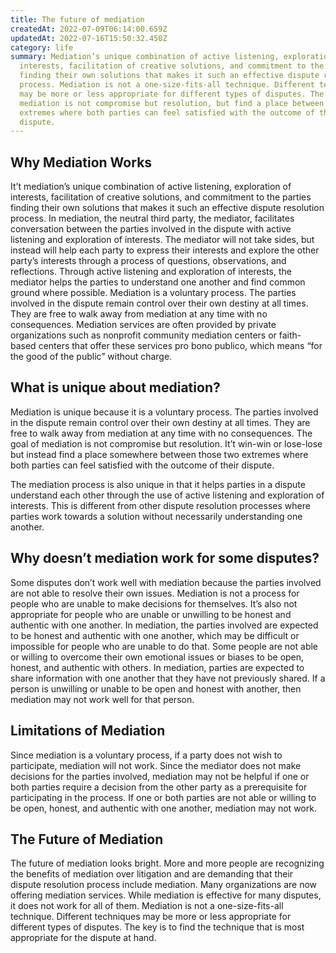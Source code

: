 ```yaml
---
title: The future of mediation
createdAt: 2022-07-09T06:14:00.659Z
updatedAt: 2022-07-16T15:50:32.450Z
category: life
summary: Mediation’s unique combination of active listening, exploration of
  interests, facilitation of creative solutions, and commitment to the parties
  finding their own solutions that makes it such an effective dispute resolution
  process. Mediation is not a one-size-fits-all technique. Different techniques
  may be more or less appropriate for different types of disputes. The goal of
  mediation is not compromise but resolution, but find a place between the two
  extremes where both parties can feel satisfied with the outcome of their
  dispute.
---
```


## Why Mediation Works

It’t mediation’s unique combination of active listening, exploration of interests, facilitation of creative solutions, and commitment to the parties finding their own solutions that makes it such an effective dispute resolution process. In mediation, the neutral third party, the mediator, facilitates conversation between the parties involved in the dispute with active listening and exploration of interests. The mediator will not take sides, but instead will help each party to express their interests and explore the other party’s interests through a process of questions, observations, and reflections. Through active listening and exploration of interests, the mediator helps the parties to understand one another and find common ground where possible. Mediation is a voluntary process. The parties involved in the dispute remain control over their own destiny at all times. They are free to walk away from mediation at any time with no consequences.  Mediation services are often provided by private organizations such as nonprofit community mediation centers or faith-based centers that offer these services pro bono publico, which means “for the good of the public” without charge. 

 ## What is unique about mediation?

Mediation is unique because it is a voluntary process. The parties involved in the dispute remain control over their own destiny at all times. They are free to walk away from mediation at any time with no consequences. The goal of mediation is not compromise but resolution. It’t win-win or lose-lose but instead find a place somewhere between those two extremes where both parties can feel satisfied with the outcome of their dispute.

The mediation process is also unique in that it helps parties in a dispute understand each other through the use of active listening and exploration of interests. This is different from other dispute resolution processes where parties work towards a solution without necessarily understanding one another.

## Why doesn’t mediation work for some disputes?

Some disputes don’t work well with mediation because the parties involved are not able to resolve their own issues. Mediation is not a process for people who are unable to make decisions for themselves. It’s also not appropriate for people who are unable or unwilling to be honest and authentic with one another. In mediation, the parties involved are expected to be honest and authentic with one another, which may be difficult or impossible for people who are unable to do that. Some people are not able or willing to overcome their own emotional issues or biases to be open, honest, and authentic with others. In mediation, parties are expected to share information with one another that they have not previously shared. If a person is unwilling or unable to be open and honest with another, then mediation may not work well for that person.

## Limitations of Mediation

Since mediation is a voluntary process, if a party does not wish to participate, mediation will not work. Since the mediator does not make decisions for the parties involved, mediation may not be helpful if one or both parties require a decision from the other party as a prerequisite for participating in the process. If one or both parties are not able or willing to be open, honest, and authentic with one another, mediation may not work.

## The Future of Mediation

The future of mediation looks bright. More and more people are recognizing the benefits of mediation over litigation and are demanding that their dispute resolution process include mediation. Many organizations are now offering mediation services. While mediation is effective for many disputes, it does not work for all of them. Mediation is not a one-size-fits-all technique. Different techniques may be more or less appropriate for different types of disputes. The key is to find the technique that is most appropriate for the dispute at hand.
